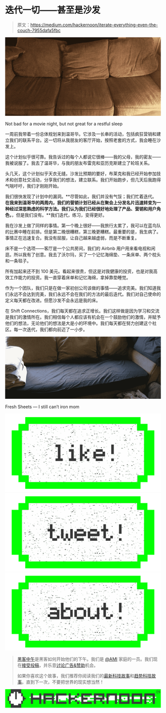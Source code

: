 # 迭代一切——甚至是沙发

> 原文：<https://medium.com/hackernoon/iterate-everything-even-the-couch-7955dafa5fbc>

![](img/0e4dafd8ab9d33e3f268a853bef5afa8.png)

Not bad for a movie night, but not great for a restful sleep

一周前我带着一份总体规划来到温哥华。它涉及一长串的活动，包括疯狂营销和建立我们的联系平台。这一切将从我朋友的客厅开始，按照老套的方式，我会睡在沙发上。

这个计划似乎很可靠。我告诉过的每个人都说它很棒——我的父母，我的密友——我被说服了。我去了温哥华，与我的朋友布雷克和亚历克斯建立了轮班关系。

头几天，这个计划似乎天衣无缝。沙发比预期的要好，布莱克和我已经开始参加技术和创意社交活动，分享我们的想法，建立联系。我们开始跑步，但几天后我跑得气喘吁吁，我们才刚刚开始。

我们很快发现了计划中的漏洞。**尽管如此，我们并没有气馁；我们忙着迭代。**在我来到温哥华的两周内，我们的营销计划已经从在聚会上分发名片迅速转变为一种经过深思熟虑的科学方法。我们认为我们已经很好地处理了产品、营销和用户角色，**，但是我们没有。**我们迭代，练习，变得更好。

我在沙发上做了同样的事情。第一个晚上很好——我旅行太累了，我可以在蓝鸟队的比赛中睡在前排。但是第二晚很糟糕，第三晚更糟糕。最重要的是，我生病了。事情正在迅速复合。我没有屈服，让自己越来越虚弱，而是不断重复。

床不是一个选项——客厅是一个公共房间，我们的 Airbnb 用户用来看电视和闲逛。所以我有了创意。我去了沃尔玛，买了一个记忆海绵垫、一条床单、两个枕头和一条毯子。

所有加起来还不到 100 美元。看起来很贵，但这是对我健康的投资，也是对我高效工作能力的投资。我一直穿着床单和记忆海绵，拿掉靠垫睡觉。

作为一个团队，我们只是在做一家初创公司该做的事情——追求完美。我们知道我们永远不会达到完美，我们永远不会在我们的方法的最后迭代。我们对自己使命的定义每天都在改进。但愿沙发不会永远是我的床。

在 Shift Connections，我们每天都在追求正增长。我们这样做是因为学习和交流是我们的激情所在。我们相信每个人都应该有机会在一个鼓励他们的激情，并赋予他们的想法，无论他们的想法是大是小的环境中。我们每天都在努力创建这个社区。每一次迭代，我们都向前迈了一小步。

![](img/b1c8030f40d1efc36fb91096599426e6.png)

Fresh Sheets — I still can’t iron mom

[![](img/50ef4044ecd4e250b5d50f368b775d38.png)](http://bit.ly/HackernoonFB)[![](img/979d9a46439d5aebbdcdca574e21dc81.png)](https://goo.gl/k7XYbx)[![](img/2930ba6bd2c12218fdbbf7e02c8746ff.png)](https://goo.gl/4ofytp)

> [黑客中午](http://bit.ly/Hackernoon)是黑客如何开始他们的下午。我们是 [@AMI](http://bit.ly/atAMIatAMI) 家庭的一员。我们现在[接受投稿](http://bit.ly/hackernoonsubmission)，并乐意[讨论广告&赞助](mailto:partners@amipublications.com)机会。
> 
> 如果你喜欢这个故事，我们推荐你阅读我们的[最新科技故事](http://bit.ly/hackernoonlatestt)和[趋势科技故事](https://hackernoon.com/trending)。直到下一次，不要把世界的现实想当然！

[![](img/be0ca55ba73a573dce11effb2ee80d56.png)](https://goo.gl/Ahtev1)